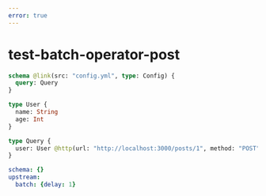 ```yaml
---
error: true
---
```


# test-batch-operator-post

```graphql @config
schema @link(src: "config.yml", type: Config) {
  query: Query
}

type User {
  name: String
  age: Int
}

type Query {
  user: User @http(url: "http://localhost:3000/posts/1", method: "POST", batchKey: ["id"])
}
```

```yml @file:config.yml
schema: {}
upstream:
  batch: {delay: 1}
```
